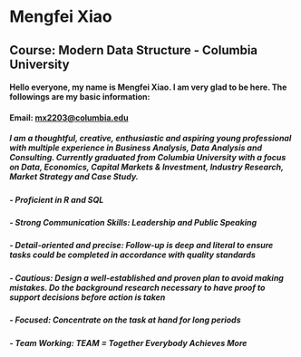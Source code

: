 # Mengfei Xiao

## Course: Modern Data Structure - Columbia University

#### Hello everyone, my name is Mengfei Xiao. I am very glad to be here. The followings are my basic information:
#### Email: mx2203@columbia.edu
##### I am a thoughtful, creative, enthusiastic and aspiring young professional with multiple experience in Business Analysis, Data Analysis and Consulting. Currently graduated from Columbia University with a focus on Data, Economics, Capital Markets & Investment, Industry Research, Market Strategy and Case Study.

##### - Proficient in R and SQL
##### - Strong Communication Skills: Leadership and Public Speaking
##### - Detail-oriented and precise: Follow-up is deep and literal to ensure tasks could be completed in accordance with quality standards
##### - Cautious: Design a well-established and proven plan to avoid making mistakes. Do the background research necessary to have proof to support decisions before action is taken
##### - Focused: Concentrate on the task at hand for long periods
##### - Team Working: TEAM = Together Everybody Achieves More
